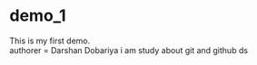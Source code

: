 # demo_1
This is my first demo.
<br>
authorer = Darshan Dobariya
i am study about git and github 
ds